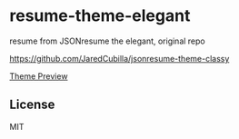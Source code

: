 # resume-theme-elegant

resume from JSONresume the elegant, original repo 

https://github.com/JaredCubilla/jsonresume-theme-classy

[Theme Preview](http://canner-can.github.io/resume-theme-classy)

## License

MIT
